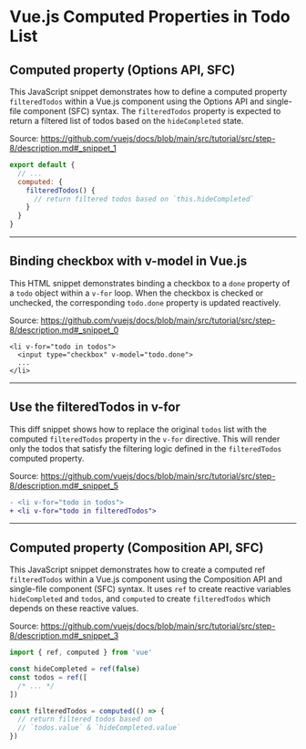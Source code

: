 # Vue.js Computed Properties in Todo List

## Computed property (Options API, SFC)

This JavaScript snippet demonstrates how to define a computed property `filteredTodos` within a Vue.js component using the Options API and single-file component (SFC) syntax. The `filteredTodos` property is expected to return a filtered list of todos based on the `hideCompleted` state.

Source: https://github.com/vuejs/docs/blob/main/src/tutorial/src/step-8/description.md#_snippet_1

```javascript
export default {
  // ...
  computed: {
    filteredTodos() {
      // return filtered todos based on `this.hideCompleted`
    }
  }
}
```

---

## Binding checkbox with v-model in Vue.js

This HTML snippet demonstrates binding a checkbox to a `done` property of a `todo` object within a `v-for` loop. When the checkbox is checked or unchecked, the corresponding `todo.done` property is updated reactively.

Source: https://github.com/vuejs/docs/blob/main/src/tutorial/src/step-8/description.md#_snippet_0

```vue-html
<li v-for="todo in todos">
  <input type="checkbox" v-model="todo.done">
  ...
</li>
```

---

## Use the filteredTodos in v-for

This diff snippet shows how to replace the original `todos` list with the computed `filteredTodos` property in the `v-for` directive. This will render only the todos that satisfy the filtering logic defined in the `filteredTodos` computed property.

Source: https://github.com/vuejs/docs/blob/main/src/tutorial/src/step-8/description.md#_snippet_5

```diff
- <li v-for="todo in todos">
+ <li v-for="todo in filteredTodos">
```

---

## Computed property (Composition API, SFC)

This JavaScript snippet demonstrates how to create a computed ref `filteredTodos` within a Vue.js component using the Composition API and single-file component (SFC) syntax. It uses `ref` to create reactive variables `hideCompleted` and `todos`, and `computed` to create `filteredTodos` which depends on these reactive values.

Source: https://github.com/vuejs/docs/blob/main/src/tutorial/src/step-8/description.md#_snippet_3

```javascript
import { ref, computed } from 'vue'

const hideCompleted = ref(false)
const todos = ref([
  /* ... */
])

const filteredTodos = computed(() => {
  // return filtered todos based on
  // `todos.value` & `hideCompleted.value`
})
```
